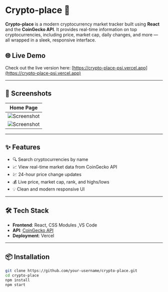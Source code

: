 # Crypto-place 🚀

**Crypto-place** is a modern cryptocurrency market tracker built using **React** and the **CoinGecko API**. It provides real-time information on top cryptocurrencies, including price, market cap, daily changes, and more — all wrapped in a sleek, responsive interface.

## 🌐 Live Demo

Check out the live version here: [https://crypto-place-psi.vercel.app](https://crypto-place-psi.vercel.app)

---

## 📸 Screenshots

| Home Page |
|-----------|
| ![Screenshot](https://github.com/user-attachments/assets/3959120a-5bca-45b4-acf5-6cc47426e503) |
| ![Screenshot](https://github.com/user-attachments/assets/2e433106-c25a-4585-be14-3b0cf5687038) |
---

## ✨ Features

- 🔍 Search cryptocurrencies by name
- 📈 View real-time market data from CoinGecko API
- 💹 24-hour price change updates
- 💰 Live price, market cap, rank, and highs/lows
- 💡 Clean and modern responsive UI

---

## 🛠️ Tech Stack

- **Frontend**: React, CSS Modules ,VS Code
- **API**: [CoinGecko API](https://www.coingecko.com/en/api)
- **Deployment**: Vercel

---

## 📦 Installation

```bash
git clone https://github.com/your-username/crypto-place.git
cd crypto-place
npm install
npm start

